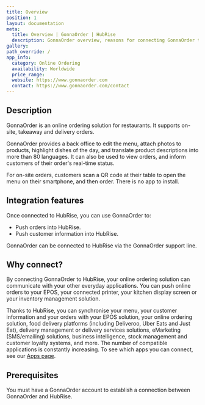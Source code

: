 ```yaml
---
title: Overview
position: 1
layout: documentation
meta:
  title: Overview | GonnaOrder | HubRise
  description: GonnaOrder overview, reasons for connecting GonnaOrder to HubRise and summary of integrated features. Synchronise data between GonnaOrder, your EPOS and other apps.
gallery:
path_override: /
app_info:
  category: Online Ordering
  availability: Worldwide
  price_range:
  website: https://www.gonnaorder.com
  contact: https://www.gonnaorder.com/contact
---
```


## Description

GonnaOrder is an online ordering solution for restaurants. It supports on-site, takeaway and delivery orders.

GonnaOrder provides a back office to edit the menu, attach photos to products, highlight dishes of the day, and translate product descriptions into more than 80 languages. It can also be used to view orders, and inform customers of their order's real-time status.

For on-site orders, customers scan a QR code at their table to open the menu on their smartphone, and then order. There is no app to install.

## Integration features

Once connected to HubRise, you can use GonnaOrder to:

- Push orders into HubRise.
- Push customer information into HubRise.

GonnaOrder can be connected to HubRise via the GonnaOrder support line.

## Why connect?

By connecting GonnaOrder to HubRise, your online ordering solution can communicate with your other everyday applications. You can push online orders to your EPOS, your connected printer, your kitchen display screen or your inventory management solution.

Thanks to HubRise, you can synchronise your menu, your customer information and your orders with your EPOS solution, your online ordering solution, food delivery platforms (including Deliveroo, Uber Eats and Just Eat), delivery management or delivery services solutions, eMarketing (SMS/emailing) solutions, business intelligence, stock management and customer loyalty systems, and more. The number of compatible applications is constantly increasing. To see which apps you can connect, see our [Apps page](/apps).

## Prerequisites

You must have a GonnaOrder account to establish a connection between GonnaOrder and HubRise.

